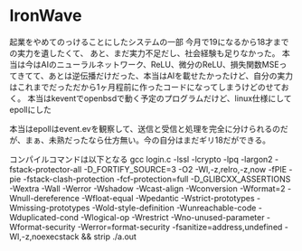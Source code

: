 # IronWave
起業をやめてのっけることにしたシステムの一部
今月で19になるから18才までの実力を遺したくて、
あと、まだ実力不足だし、社会経験も足りなかった。
本当は今はAIのニューラルネットワーク、ReLU、微分のReLU、損失関数MSEってきてて、あとは逆伝播だけだった、本当はAIを載せたかったけど、自分の実力はこれまでだっただから1ヶ月程前に作ったコードになってしまうけどのせておく。
本当はkeventでopenbsdで動く予定のプログラムだけど、linux仕様にしてepollにした


本当はepollはevent.evを観察して、送信と受信と処理を完全に分けられるのだが、まぁ、未熟だったなら仕方無い。今の自分はまだギリ18だができる。

コンパイルコマンドは以下となる
gcc login.c -lssl -lcrypto -lpq -largon2 -fstack-protector-all -D_FORTIFY_SOURCE=3 -O2 -Wl,-z,relro,-z,now -fPIE -pie -fstack-clash-protection -fcf-protection=full -D_GLIBCXX_ASSERTIONS -Wextra -Wall -Werror -Wshadow -Wcast-align -Wconversion -Wformat=2 -Wnull-dereference -Wfloat-equal -Wpedantic -Wstrict-prototypes -Wmissing-prototypes -Wold-style-definition -Wunreachable-code -Wduplicated-cond -Wlogical-op -Wrestrict -Wno-unused-parameter -Wformat-security -Werror=format-security -fsanitize=address,undefined -Wl,-z,noexecstack && strip ./a.out
